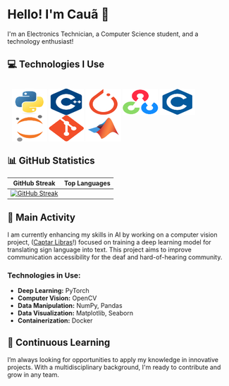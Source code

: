 # Hello! I'm Cauã 👋

I'm an Electronics Technician, a Computer Science student, and a technology enthusiast!

## 💻 Technologies I Use

<div style="display: inline_block; margin: 10px"><br>
  <img align="center" alt="Python" height="60" width="80" src="https://github.com/devicons/devicon/blob/master/icons/python/python-original.svg">
  <img align="center" alt="C++" height="60" width="80" src="https://github.com/devicons/devicon/blob/master/icons/cplusplus/cplusplus-plain.svg">
  <img align="center" alt="PyTorch" height="60" width="80" src="https://github.com/devicons/devicon/blob/master/icons/pytorch/pytorch-original.svg">
  <img align="center" alt="OpenCV" height="60" width="80" src="https://github.com/devicons/devicon/blob/master/icons/opencv/opencv-original.svg">
  <img align="center" alt="C" height="60" width="80" src="https://github.com/devicons/devicon/blob/master/icons/c/c-plain.svg">
  <img align="center" alt="Jupyter" height="60" width="80" src="https://github.com/devicons/devicon/blob/master/icons/jupyter/jupyter-original.svg">
  <img align="center" alt="Git" height="60" width="80" src="https://github.com/devicons/devicon/blob/master/icons/git/git-plain.svg">
  <img align="center" alt="MATLAB" height="60" width="80" src="https://github.com/devicons/devicon/blob/master/icons/matlab/matlab-original.svg">
</div>

## 📊 GitHub Statistics

| GitHub Streak | Top Languages |
|---------------|---------------|
| [![GitHub Streak](https://github-readme-streak-stats.herokuapp.com?user=cauamp&theme=dracula&date_format=j%20M%5B%20Y%5D&mode=weekly)](https://git.io/streak-stats) |

## 🚀 Main Activity

I am currently enhancing my skills in AI by working on a computer vision project, ([Captar Libras](https://www.verlab.dcc.ufmg.br/captar-libras/)!) focused on training a deep learning model for translating sign language into text. This project aims to improve communication accessibility for the deaf and hard-of-hearing community.

### Technologies in Use:
- **Deep Learning:** PyTorch
- **Computer Vision:** OpenCV
- **Data Manipulation:** NumPy, Pandas
- **Data Visualization:** Matplotlib, Seaborn
- **Containerization:** Docker

## 🌱 Continuous Learning

I’m always looking for opportunities to apply my knowledge in innovative projects. With a multidisciplinary background, I'm ready to contribute and grow in any team.

